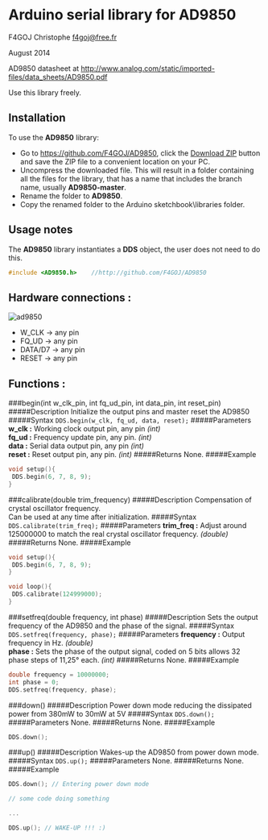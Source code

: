 # Arduino serial library for AD9850 #
F4GOJ Christophe f4goj@free.fr

August 2014

AD9850 datasheet at http://www.analog.com/static/imported-files/data_sheets/AD9850.pdf

Use this library freely.

## Installation ##
To use the **AD9850** library:  
- Go to https://github.com/F4GOJ/AD9850, click the [Download ZIP](https://github.com/F4GOJ/AD9850/archive/master.zip) button and save the ZIP file to a convenient location on your PC.
- Uncompress the downloaded file.  This will result in a folder containing all the files for the library, that has a name that includes the branch name, usually **AD9850-master**.
- Rename the folder to  **AD9850**.
- Copy the renamed folder to the Arduino sketchbook\libraries folder.


## Usage notes ##

The **AD9850** library instantiates a **DDS** object, the user does not need to do this.

```c++
#include <AD9850.h>    //http://github.com/F4GOJ/AD9850

```
## Hardware connections : ##

![ad9850](https://raw.githubusercontent.com/F4GOJ/AD9850/master/images/AD9850.png)

- W_CLK   -> any pin
- FQ_UD   -> any pin
- DATA/D7 -> any pin
- RESET   -> any pin

## Functions : ##

###begin(int w_clk_pin, int fq_ud_pin, int data_pin, int reset_pin)
#####Description
Initialize the output pins and master reset the AD9850
#####Syntax
`DDS.begin(w_clk, fq_ud, data, reset);`
#####Parameters
**w_clk :** Working clock output pin, any pin *(int)*<br>
**fq_ud :** Frequency update pin, any pin. *(int)*<br>
**data  :** Serial data output pin, any pin *(int)*<br>
**reset :** Reset output pin, any pin. *(int)*
#####Returns
None.
#####Example
```c++
void setup(){
 DDS.begin(6, 7, 8, 9);
}
```
###calibrate(double trim_frequency)
#####Description
Compensation of crystal oscillator frequency.<br>
Can be used at any time after initialization.
#####Syntax
`DDS.calibrate(trim_freq);`
#####Parameters
**trim_freq :** Adjust around 125000000 to match the real crystal oscillator frequency. *(double)*
#####Returns
None.
#####Example
```c++
void setup(){
 DDS.begin(6, 7, 8, 9);
}

void loop(){
 DDS.calibrate(124999000);
}
```
###setfreq(double frequency, int phase)
#####Description
Sets the output frequency of the AD9850 and the phase of the signal.
#####Syntax
`DDS.setfreq(frequency, phase);`
#####Parameters
**frequency :** Output frequency in Hz. *(double)*<br>
**phase :** Sets the phase of the output signal, coded on 5 bits allows 32 phase steps of 11,25° each. *(int)*
#####Returns
None.
#####Example
```c++
double frequency = 10000000;
int phase = 0;
DDS.setfreq(frequency, phase);
```
###down()
#####Description
Power down mode reducing the dissipated power from 380mW to 30mW at 5V
#####Syntax
`DDS.down();`
#####Parameters
None.
#####Returns
None.
#####Example
```c++
DDS.down();
```
###up()
#####Description
Wakes-up the AD9850 from power down mode.
#####Syntax
`DDS.up();`
#####Parameters
None.
#####Returns
None.
#####Example
```c++
DDS.down(); // Entering power down mode

// some code doing something

...

DDS.up(); // WAKE-UP !!! :)
```



